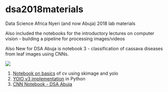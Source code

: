 # dsa2018materials
Data Science Africa Nyeri (and now Abuja) 2018 lab materials

Also included the notebooks for the introductory lectures on computer vision - building a pipeline for processing images/videos

Also New for DSA Abuja is notebook 3 - classification of cassava diseases from leaf images using CNNs.

![](outputgif.gif)

1. [Notebook on basics](computer-vision-basics-tutorial/DSA-2018-Computer-Vision.ipynb) of cv using skimage and yolo
2. [YOlO v3 implementation](computer-vision-basics-tutorial/Running-Yolo3-with-Python.ipynb) 
 in Python
3. [CNN Notebook - DSA Abuja](disease-diagnosis/cassava-disease-detection.ipynb)